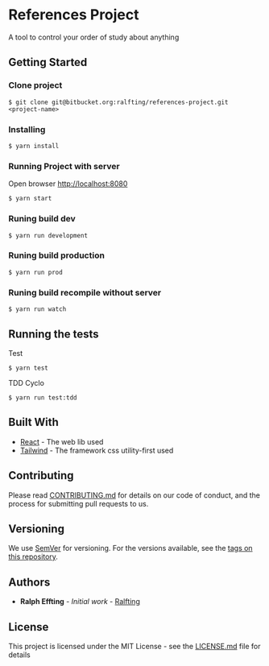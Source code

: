 # References Project

A tool to control your order of study about anything

## Getting Started

### Clone project
```
$ git clone git@bitbucket.org:ralfting/references-project.git <project-name>
```

### Installing

```
$ yarn install
```

### Running Project with server

Open browser [http://localhost:8080](http://localhost:8080)
```
$ yarn start
```

### Runing build dev
```
$ yarn run development
```

### Runing build production
```
$ yarn run prod
```

### Runing build recompile without server
```
$ yarn run watch
```

## Running the tests

Test
```
$ yarn test
```

TDD Cyclo
```
$ yarn run test:tdd
```

## Built With

* [React](https://reactjs.org/) - The web lib used
* [Tailwind](tailwindcss.com) - The framework css utility-first used

## Contributing

Please read [CONTRIBUTING.md](CONTRIBUTING.md) for details on our code of conduct, and the process for submitting pull requests to us.

## Versioning

We use [SemVer](http://semver.org/) for versioning. For the versions available, see the [tags on this repository](#).

## Authors

* **Ralph Effting** - *Initial work* - [Ralfting](https://github.com/ralfting)

## License

This project is licensed under the MIT License - see the [LICENSE.md](LICENSE.md) file for details
